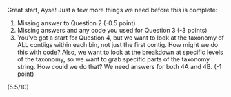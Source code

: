 Great start, Ayse! Just a few more things we need before this is complete:

1. Missing answer to Question 2 (-0.5 point)
2. Missing answers and any code you used for Question 3 (-3 points)
3. You've got a start for Question 4, but we want to look at the taxonomy of ALL contiigs within each bin, not just the first contig. How might we do this with code? Also, we want to look at the breakdown at specific levels of the taxonomy, so we want to grab specific parts of the taxonomy string. How could we do that? We need answers for both 4A and 4B. (-1 point)

(5.5/10)
